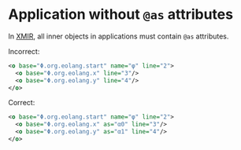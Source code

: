 # Application without `@as` attributes

In [XMIR], all inner objects in applications must contain `@as`
attributes.

Incorrect:

```xml
<o base="Φ.org.eolang.start" name="φ" line="2">
  <o base="Φ.org.eolang.x" line="3"/>
  <o base="Φ.org.eolang.y" line="4"/>
</o>
```

Correct:

```xml
<o base="Φ.org.eolang.start" name="φ" line="2">
  <o base="Φ.org.eolang.x" as="α0" line="3"/>
  <o base="Φ.org.eolang.y" as="α1" line="4"/>
</o>
```

[XMIR]: https://news.eolang.org/2022-11-25-xmir-guide.html

